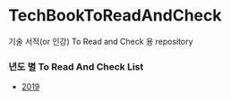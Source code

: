# TechBookToReadAndCheck
기술 서적(or 인강) To Read and Check 용 repository


### 년도 별 To Read And Check List
- [2019](https://github.com/gaepury/TechBookToReadAndCheck/tree/master/2019)
